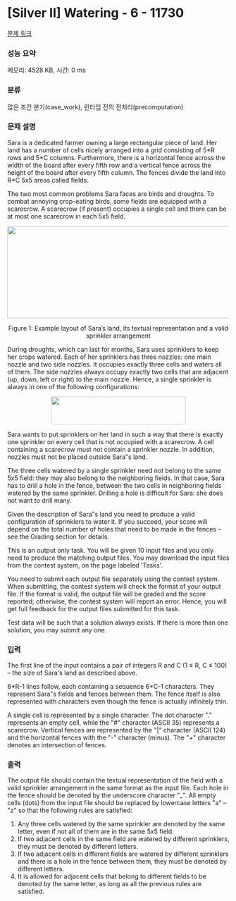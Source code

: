# [Silver II] Watering - 6 - 11730 

[문제 링크](https://www.acmicpc.net/problem/11730) 

### 성능 요약

메모리: 4528 KB, 시간: 0 ms

### 분류

많은 조건 분기(case_work), 런타임 전의 전처리(precomputation)

### 문제 설명

<p>Sara is a dedicated farmer owning a large rectangular piece of land. Her land has a number of cells nicely arranged into a grid consisting of 5*R rows and 5*C columns. Furthermore, there is a horizontal fence across the width of the board after every fifth row and a vertical fence across the height of the board after every fifth column. The fences divide the land into R*C 5x5 areas called fields.</p>

<p>The two most common problems Sara faces are birds and droughts. To combat annoying crop-eating birds, some fields are equipped with a scarecrow. A scarecrow (if present) occupies a single cell and there can be at most one scarecrow in each 5x5 field.</p>

<p style="text-align:center"><img alt="" src="" style="height:209px; width:605px"></p>

<p style="text-align:center">Figure 1: Example layout of Sara’s land, its textual representation and a valid sprinkler arrangement</p>

<p>During droughts, which can last for months, Sara uses sprinklers to keep her crops watered. Each of her sprinklers has three nozzles: one main nozzle and two side nozzles. It occupies exactly three cells and waters all of them. The side nozzles always occupy exactly two cells that are adjacent (up, down, left or right) to the main nozzle. Hence, a single sprinkler is always in one of the following configurations:</p>

<p style="text-align:center"><img alt="" src="" style="height:63px; width:306px"></p>

<p>Sara wants to put sprinklers on her land in such a way that there is exactly one sprinkler on every cell that is not occupied with a scarecrow. A cell containing a scarecrow must not contain a sprinkler nozzle. In addition, nozzles must not be placed outside Sara‟s land.</p>

<p>The three cells watered by a single sprinkler need not belong to the same 5x5 field: they may also belong to the neighboring fields. In that case, Sara has to drill a hole in the fence, between the two cells in neighboring fields watered by the same sprinkler. Drilling a hole is difficult for Sara: she does not want to drill many.</p>

<p>Given the description of Sara‟s land you need to produce a valid configuration of sprinklers to water it. If you succeed, your score will depend on the total number of holes that need to be made in the fences – see the Grading section for details.</p>

<p>This is an output only task. You will be given 10 input files and you only need to produce the matching output files. You may download the input files from the contest system, on the page labeled 'Tasks'.</p>

<p>You need to submit each output file separately using the contest system. When submitting, the contest system will check the format of your output file. If the format is valid, the output file will be graded and the score reported; otherwise, the contest system will report an error. Hence, you will get full feedback for the output files submitted for this task.</p>

<p>Test data will be such that a solution always exists. If there is more than one solution, you may submit any one.</p>

### 입력 

 <p>The first line of the input contains a pair of integers R and C (1 ≤ R, C ≤ 100) – the size of Sara's land as described above.</p>

<p>6*R-1 lines follow, each containing a sequence 6*C-1 characters. They represent Sara"s fields and fences between them. The fence itself is also represented with characters even though the fence is actually infinitely thin.</p>

<p>A single cell is represented by a single character. The dot character "." represents an empty cell, while the "#" character (ASCII 35) represents a scarecrow. Vertical fences are represented by the "|" character (ASCII 124) and the horizontal fences with the "-" character (minus). The "+" character denotes an intersection of fences.</p>

### 출력 

 <p>The output file should contain the textual representation of the field with a valid sprinkler arrangement in the same format as the input file. Each hole in the fence should be denoted by the underscore character "_". All empty cells (dots) from the input file should be replaced by lowercase letters "a" – "z" so that the following rules are satisfied:</p>

<ol>
	<li>Any three cells watered by the same sprinkler are denoted by the same letter, even if not all of them are in the same 5x5 field.</li>
	<li>If two adjacent cells in the same field are watered by different sprinklers, they must be denoted by different letters.</li>
	<li>If two adjacent cells in different fields are watered by different sprinklers and there is a hole in the fence between them, they must be denoted by different letters.</li>
	<li>It is allowed for adjacent cells that belong to different fields to be denoted by the same letter, as long as all the previous rules are satisfied.</li>
</ol>

